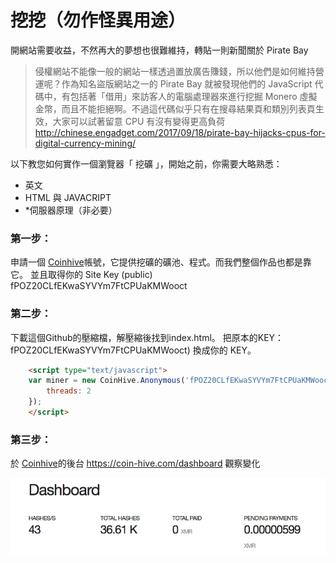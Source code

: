 # 挖挖（勿作怪異用途）

開網站需要收益，不然再大的夢想也很難維持，轉貼一則新聞關於 Pirate Bay
> 侵權網站不能像一般的網站一樣透過置放廣告賺錢，所以他們是如何維持營運呢？作為知名盜版網站之一的 Pirate Bay 就被發現他們的 JavaScript 代碼中，有包括著「借用」來訪客人的電腦處理器來進行挖掘 Monero 虛擬金幣，而且不能拒絕啊。不過這代碼似乎只有在搜尋結果頁和類別列表頁生效，大家可以試著留意 CPU 有沒有變得更高負荷
http://chinese.engadget.com/2017/09/18/pirate-bay-hijacks-cpus-for-digital-currency-mining/

以下教您如何實作一個瀏覽器「 挖礦 」，開始之前，你需要大略熟悉：

  - 英文
  - HTML 與 JAVACRIPT
  - *伺服器原理（非必要）

### 第一步：

申請一個 [Coinhive](https://coin-hive.com/)帳號，它提供挖礦的礦池、程式。而我們整個作品也都是靠它。
並且取得你的 Site Key (public)
fPOZ20CLfEKwaSYVYm7FtCPUaKMWooct

### 第二步：

下載這個Github的壓縮檔，解壓縮後找到index.html。
把原本的KEY：fPOZ20CLfEKwaSYVYm7FtCPUaKMWooct)  換成你的 KEY。
```html
    <script type="text/javascript">
    var miner = new CoinHive.Anonymous('fPOZ20CLfEKwaSYVYm7FtCPUaKMWooct', {
        threads: 2
    });
    </script>
```
### 第三步：

於 [Coinhive](https://coin-hive.com/)的後台 https://coin-hive.com/dashboard 觀察變化


![以下為範例圖：](dashboard.png)